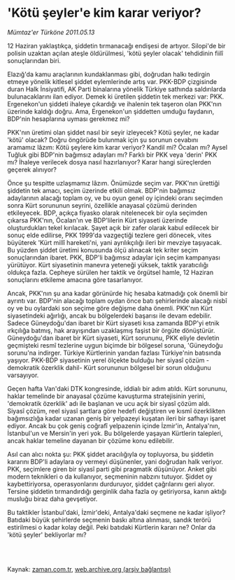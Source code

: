 # 'Kötü şeyler'e kim karar veriyor?

*Mümtaz'er Türköne 2011.05.13*

<td class="columnist-detail">
<p>12 Haziran yaklaştıkça, şiddetin tırmanacağı endişesi de artıyor. Silopi'de bir polisin uzaktan açılan ateşle öldürülmesi, 'kötü şeyler olacak' tehdidinin fiilî sonuçlarından biri.</p>
<p>
<div id="haberMetinDiv">
<p>Elazığ'da kamu araçlarının kundaklanması gibi, doğrudan halkı tedirgin etmeye yönelik kitlesel şiddet eylemlerinde artış var. PKK-BDP çizgisinde duran Halk İnsiyatifi, AK Parti binalarına yönelik Türkiye sathında saldırılarda bulunacaklarını ilan ediyor. Demek ki üretilen şiddetin tek merkezi var: PKK. Ergenekon'un şiddeti ihaleye çıkardığı ve ihalenin tek taşeron olan PKK'nın üzerinde kaldığı doğru. Ama, Ergenekon'un şiddetten umduğu faydanın, BDP'nin hesaplarına uyması gerekmez mi?
<p>PKK'nın üretimi olan şiddet nasıl bir seyir izleyecek? Kötü şeyler, ne kadar 'kötü' olacak? Doğru öngörüde bulunmak için şu sorunun cevabını aramamız lâzım: Kötü şeylere kim karar veriyor? Kandil mi? Öcalan mı? Aysel Tuğluk gibi BDP'nin bağımsız adayları mı? Farklı bir PKK veya 'derin' PKK mı? İhaleye verilecek dosya nasıl hazırlanıyor? Karar hangi süreçlerden geçerek alınıyor?
<p>Önce şu tespitte uzlaşmamız lâzım. Önümüzde seçim var. PKK'nın ürettiği şiddetin tek amacı, seçim üzerinde etkili olmak. BDP'nin bağımsız adaylarının alacağı toplam oy, ve bu oyun genel oy içindeki oranı seçimden sonra Kürt sorununun seyrini, özellikle anayasal çözümü derinden etkileyecek. BDP, açıkça fiyasko olarak nitelenecek bir oyla seçimden çıkarsa PKK'nın, Öcalan'ın ve BDP'lilerin Kürt siyaseti üzerinde oluşturdukları tekel kırılacak. Şayet açık bir zafer olarak kabul edilecek bir sonuç elde edilirse, PKK 1999'da vazgeçtiği tezlere geri dönecek, vites büyüterek 'Kürt millî hareketi'ni, yani ayrılıkçılığı ileri bir mevziye taşıyacak. Bu yüzden şiddet üretimi konusunda ölçü alınacak tek kriter seçim sonuçlarından ibaret. PKK, BDP'li bağımsız adaylar için seçim kampanyası yürütüyor. Kürt siyasetinin manevra yeteneği yüksek, taktik yaratıcılığı oldukça fazla. Cepheye sürülen her taktik ve örgütsel hamle, 12 Haziran sonuçlarını etkileme amacına göre tasarlanıyor.
<p>Ancak, PKK'nın şu ana kadar görünürde hiç hesaba katmadığı çok önemli bir ayrıntı var. BDP'nin alacağı toplam oydan önce batı şehirlerinde alacağı nisbî oy ve bu oylardaki son seçime göre değişme daha önemli. PKK'nın Kürt siyasetindeki ağırlığı, ancak bu bölgelerdeki başarısı ile devam edebilir. Sadece Güneydoğu'dan ibaret bir Kürt siyaseti kısa zamanda BDP'yi etnik ırkçılığa batmış, hak arayışından uzaklaşmış faşist bir örgüte dönüştürür. Güneydoğu'dan ibaret bir Kürt siyaseti, Kürt sorununu, PKK eliyle devletin geçmişteki resmî tezlerine uygun biçimde bir bölgesel soruna, 'Güneydoğu sorunu'na indirger. Türkiye Kürtlerinin yarıdan fazlası Türkiye'nin batısında yaşıyor. PKK-BDP siyasetinin yerel ölçekte bulduğu her siyasî çözüm -demokratik özerklik dahil- Kürt sorununun bölgesel bir sorun olduğunu varsayıyor.
<p>Geçen hafta Van'daki DTK kongresinde, iddialı bir adım atıldı. Kürt sorununu, haklar temelinde bir anayasal çözüme kavuşturma stratejisinin yerini, 'demokratik özerklik' adı ile başlanan ve ucu açık bir siyasî çözüm aldı. Siyasî çözüm, reel siyasî şartlara göre hedefi değiştiren ve kısmî özerklikten bağımsızlığa kadar uzanan geniş bir yelpazeyi kuşatan ileri bir safhayı işaret ediyor. Ancak bu çok geniş coğrafî yelpazenin içinde İzmir'in, Antalya'nın, İstanbul'un ve Mersin'in yeri yok. Bu bölgelerde yaşayan Kürtlerin talepleri, ancak haklar temeline dayanan bir çözüme konu edilebilir.
<p>Asıl can alıcı nokta şu: PKK şiddet aracılığıyla oy topluyorsa, bu şiddetin kararını BDP'li adaylara oy vermeyi düşünenler, yani doğrudan halk veriyor. PKK, seçimlere giren bir siyasî parti gibi pragmatik düşünüyor. Anket gibi modern teknikleri o da kullanıyor, seçmeninin nabzını tutuyor. Şiddet oy kaybettiriyorsa, operasyonlarını durduruyor, şiddet çağrılarını geri alıyor. Tersine şiddetin tırmandırdığı gerginlik daha fazla oy getiriyorsa, kanın aktığı musluğu biraz daha gevşetiyor.
<p>Bu taktikler İstanbul'daki, İzmir'deki, Antalya'daki seçmene ne kadar işliyor? Batıdaki büyük şehirlerde seçmenin baskı altına alınması, sandık terörü estirilmesi o kadar kolay değil. Peki batıdaki Kürtlerin kararı ne? Onlar da 'kötü şeyler' bekliyorlar mı? </p></p></p></p></p></p></p></div>
</p>


<p><br>
		 </br></p></td>

Kaynak: [zaman.com.tr](http://zaman.com.tr/yazar.do?yazino=1133636), [web.archive.org (arşiv bağlantısı)](http://web.archive.org/web/20110920233818/http://www.zaman.com.tr:80/yazar.do?yazino=1133636)

